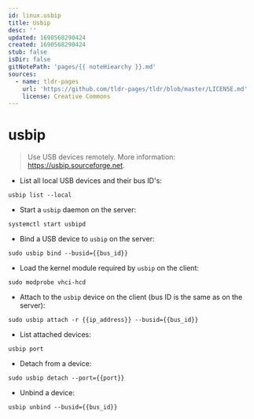 ```yaml
---
id: linux.usbip
title: Usbip
desc: ''
updated: 1690568290424
created: 1690568290424
stub: false
isDir: false
gitNotePath: 'pages/{{ noteHiearchy }}.md'
sources:
  - name: tldr-pages
    url: 'https://github.com/tldr-pages/tldr/blob/master/LICENSE.md'
    license: Creative Commons
---
```

# usbip

> Use USB devices remotely.
> More information: <https://usbip.sourceforge.net>.

- List all local USB devices and their bus ID's:

`usbip list --local`

- Start a `usbip` daemon on the server:

`systemctl start usbipd`

- Bind a USB device to `usbip` on the server:

`sudo usbip bind --busid={{bus_id}}`

- Load the kernel module required by `usbip` on the client:

`sudo modprobe vhci-hcd`

- Attach to the `usbip` device on the client (bus ID is the same as on the server):

`sudo usbip attach -r {{ip_address}} --busid={{bus_id}}`

- List attached devices:

`usbip port`

- Detach from a device:

`sudo usbip detach --port={{port}}`

- Unbind a device:

`usbip unbind --busid={{bus_id}}`

